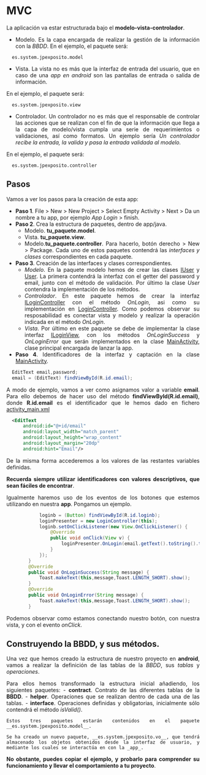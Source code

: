 <div align="justify">

# MVC

  La aplicación va estar estructurada bajo el __modelo-vista-controlador__.
  - Modelo. Es la capa encargada de realizar la gestión de la información con la _BBDD_.
  En el ejemplo, el paquete será:

```console
  es.system.jpexposito.model
```

  - Vista. La vista no es más que la interfaz de entrada del usuario, que en caso de una _app en android_ son las pantallas de entrada o salida de información.

  En el ejemplo, el paquete será:

```console
  es.system.jpexposito.view
```

  - Controlador. Un controlador no es más que el responsable de controlar las acciones que se realizan con el fin de que la información que llega a la capa de modelo/vista cumpla una serie de requerimientos o validaciones, así como formatos.
  Un ejemplo sería _Un controlador recibe la entrada, la valida y pasa la entrada validada al modelo._

  En el ejemplo, el paquete será:

```console
  es.system.jpexposito.controller
```

## Pasos

  Vamos a ver los pasos para la creación de esta app:
  - __Paso 1__. File > New > New Project > Select Empty Activity > Next > Da un nombre a tu app, por ejemplo _App Login_ > finish.
  - __Paso 2__. Crea la estructura de paquetes, dentro de app/java.
    - Modelo. __tu_paquete.model__.
    - Vista. __tu_paquete.view__.
    - Modelo.__tu_paquete.controller__.
  Para hacerlo, botón derecho > New > Package. Cada uno de estos paquetes contendrá las _interfaces y clases_ correspondientes en cada paquete.   
  - __Paso 3__. Creación de las interfaces y clases correspondientes.
    - _Modelo_. En la paquete modelo hemos de crear las clases [IUser](mvc/loginApp/app/src/main/java/es/system/jpexposito/model/IUser.java) y [User](mvc/loginApp/app/src/main/java/es/system/jpexposito/model/User.java). La primera contendrá la interfaz con el getter del password y email, junto con el método de validación. Por último la clase _User_ contendra la implementación de los métodos.
    - _Controlador_. En este paquete hemos de crear la interfaz [ILoginController](mvc/loginApp/app/src/main/java/es/system/jpexposito/controller/ILoginController.java) con el método _OnLogin_, asi como su implementación en [LoginController](mvc/loginApp/app/src/main/java/es/system/jpexposito/controller/LoginController.java). Como podemos observar su resposabilidad es conectar vista y modelo y realizar la operación indicada en el método _OnLogin_.
    - _Vista_. Por último en este paquete se debe de implementar la clase interfaz [ILoginView](mvc/loginApp/app/src/main/java/es/system/jpexposito/view/ILoginView.java), con los métodos _OnLoginSuccess_ y _OnLoginError_ que serán implementados en la clase [MainActivity](mvc/loginApp/app/src/main/java/es/system/jpexposito/MainActivity.java), clase principal encargada de lanzar la app.
  - __Paso 4__. Identificadores de la interfaz y captación en la clase [MainActivity](mvc/loginApp/app/src/main/java/es/system/jpexposito/MainActivity.java).
```java
  EditText email,password;
  email = (EditText) findViewById(R.id.email);
```
  A modo de ejemplo, vamos a ver como asignamos valor a variable __email__. Para ello debemos de hacer uso del método __findViewById(R.id.email)__, donde __R.id.email__ es el identificador que le hemos dado en fichero [activity_main.xml](/mvc/loginApp/app/src/main/res/layout/activity_main.xml)
```xml
  <EditText
      android:id="@+id/email"
      android:layout_width="match_parent"
      android:layout_height="wrap_content"
      android:layout_margin="20dp"
      android:hint="Email"/>
```
  De la misma forma accederemos a los valores de las restantes variables definidas.

__Recuerda siempre utilizar identificadores con valores descriptivos, que sean fáciles de encontrar__.

  Igualmente haremos uso de los eventos de los botones que estemos utilizando en nuestra __app__. Pongamos un ejemplo.
```java
            loginb = (Button) findViewById(R.id.loginb);
            loginPresenter = new LoginController(this);
            loginb.setOnClickListener(new View.OnClickListener() {
                @Override
                public void onClick(View v) {
                    loginPresenter.OnLogin(email.getText().toString().trim(),password.getText().toString().trim());
                }
            });
        }
        @Override
        public void OnLoginSuccess(String message) {
            Toast.makeText(this,message,Toast.LENGTH_SHORT).show();
        }
        @Override
        public void OnLoginError(String message) {
            Toast.makeText(this,message,Toast.LENGTH_SHORT).show();
        }
```
  Podemos observar como estamos conectando nuestro botón, con nuestra vista, y con el evento _onClick_.

## Construyendo la BBDD, y sus métodos.

  Una vez que hemos creado la estructura de nuestro proyecto en __android__, vamos a realizar la definición de las tablas de la _BBDD_, sus _tablas_ y _operaciones_.

  Para ellos hemos transformado la estructura inicial añadiendo, los siguientes paquetes:
    - __contract__. Contrato de las diferentes tablas de la __BBDD__.
    - __helper__. Operaciones que se realizan dentro de cada una de las tablas.
    - __interface__. Operaciones definidas y obligatorias, inicialmente sólo contendrá el método _isValid()_.

    Estos tres paquetes estarán contenidos en el paquete __es.system.jpexposito.model__.

    Se ha creado un nuevo paquete, __es.system.jpexposito.vo__, que tendrá almacenado los objetos obtenidos desde la interfaz de usuario, y mediante los cuales se interactúa en con la _app_.
  

  __No obstante, puedes copiar el ejemplo, y probarlo para comprender su funcionamiento y llevar el comportamiento a tu proyecto__.


</div>
